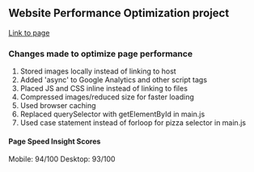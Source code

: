 ## Website Performance Optimization project

[Link to page](https://elektrobank.github.io/)

### Changes made to optimize page performance
1. Stored images locally instead of linking to host
2. Added 'async' to Google Analytics and other script tags
3. Placed JS and CSS inline instead of linking to files
4. Compressed images/reduced size for faster loading
5. Used browser caching
6. Replaced querySelector with getElementById in main.js
7. Used case statement instead of forloop for pizza selector in main.js 
#### Page Speed Insight Scores

Mobile: 94/100
Desktop: 93/100
